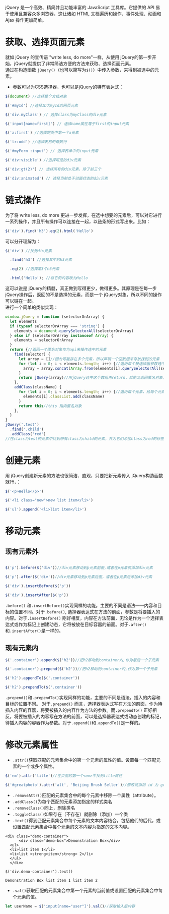 jQuery 是一个高效、精简并且功能丰富的 JavaScript 工具库。它提供的 API 易于使用且兼容众多浏览器，这让诸如 HTML 文档遍历和操作、事件处理、动画和 Ajax 操作更加简单。

# 获取、选择页面元素

就如 jQuery 的宣传语 "write less, do more"一样，从使用 jQuery的第一步开始，jQuery就提供了非常简洁方便的方法来获取、选择页面元素。  
通过在构造函数 `jQuery()`（也可以简写为`$()`）中传入参数，来得到被选中的元素。

- 参数可以为CSS选择器，也可以是jQuery的特有表达式：

```js
$(document) //选择整个文档对象

$('#myId') //选择ID为myId的网页元素

$('div.myClass') // 选择class为myClass的div元素

$('input[name=first]') // 选择name属性等于first的input元素

$('a:first') //选择网页中第一个a元素

$('tr:odd') //选择表格的奇数行

$('#myForm :input') // 选择表单中的input元素

$('div:visible') //选择可见的div元素

$('div:gt(2)') // 选择所有的div元素，除了前三个

$('div:animated') // 选择当前处于动画状态的div元素
```

# 链式操作

为了将 write less, do more 更进一步发挥，在选中想要的元素后，可以对它进行一系列操作，并且所有操作可以连接在一起，以链条的形式写出来。比如：

```js
$('div').find('h3').eq(2).html('Hello')
```

可以分开理解为：

```js
$('div') //找到div元素

  .find('h3') //选择其中的h3元素

  .eq(2) //选择第3个h3元素

  .html('Hello'); //将它的内容改为Hello
```

这可以说是 jQuery的精髓，真正做到写得更少，做得更多。其原理是在每一步 jQuery操作后，返回的不是选择的元素，而是一个 jQuery对象，所以不同的操作可以链在一起。  
进行一个简单的类似实现：

```js
window.jQuery = function (selectorOrArray) {
  let elements
  if (typeof selectorOrArray === 'string') {
    elements = document.querySelectorAll(selectorOrArray)
  } else if (selectorOrArray instanceof Array) {
    elements = selectorOrArray
  }
  return {//返回一个匿名对象作为api来操作选中的元素
    find(selector) {
      let array = []//因为可能存在多个元素，所以声明一个空数组来存放找到的元素
      for (let i = 0; i < elements.length; i++) {//遍历每个被选择器参数选中的元素，转化为数组拼接到空数组中，
        array = array.concat(Array.from(elements[i].querySelectorAll(selector)))
      }
      return jQuery(array)//用jQuery选中这个数组再return，就能又返回匿名对象，来达到链式操作
    },
    addClass(className) {
      for (let i = 0; i < elements.length; i++) {//遍历每个元素，给每个元素添加类名
        elements[i].classList.add(className)
      }
      return this//this 指向匿名对象
    },
  }
}
jQuery('.test')
  .find('.child')
  .addClass('red')
//在class为test的元素中找到带有class为child的元素，并为它们添加class为red的标签
```

# 创建元素

用 jQuery创建新元素的方法也很简洁、直观，只要把新元素传入 jQuery构造函数就行，：

```js
$('<p>Hello</p>')

$('<li class="new">new list item</li>')

$('ul').append('<li>list item</li>')
```

# 移动元素

## 现有元素外

```js

$('p').before($('div'))//div元素移动到p元素前面,或者在p元素前添加div元素

$('p').after($('div'))//div元素移动到p元素后面，或者在p元素后添加div元素

$('div').insertBefore($('p'))

$('div').insertAfter($('p'))

```

`.before()` 和`.insertBefore()`实现同样的功能。主要的不同是语法——内容和目标的位置不同。对于`.before()`, 选择器表达式在方法的前面，参数是将要插入的内容。对于`.insertBefore()`
刚好相反，内容在方法前面，无论是作为一个选择表达式或作为标记上创建动态，它将被放在目标容器的前面。对于`.after()`和`.insertAfter()`是一样的。

## 现有元素内

```js
$('.container').append($('h2'))//把h2移动到container内,作为最后一个子元素

$('.container').prepend($('h2'))//把h2移动到container内,作为第一个子元素

$('h2').appendTo($('.container'))

$('h2').prependTo($('.container'))
```

`.prepend()`和`.prependTo()`实现同样的功能，主要的不同是语法，插入的内容和目标的位置不同。 对于`.prepend()`
而言，选择器表达式写在方法的前面，作为待插入内容的容器，将要被插入的内容作为方法的参数。而`.prependTo()`
正好相反，将要被插入的内容写在方法的前面，可以是选择器表达式或动态创建的标记，待插入内容的容器作为参数。对于`.append()`和`.appendTo()`是一样的。

# 修改元素属性

- `.attr()`获取匹配的元素集合中的第一个元素的属性的值。设置每一个匹配元素的一个或多个属性。

```js
$('em').attr('title')//在页面的第一个<em>中找到title属性

$('#greatphoto').attr('alt', 'Beijing Brush Seller')//修改或添加 id 为 greatphoto 的 alt 值（已存在就修改，不存在就添加）
```

- `.removeAttr()`匹配的元素集合中的每个元素中移除一个属性（attribute）。
- `.addClass()`为每个匹配的元素添加指定的样式类名
- `.removeClass()`同上，删除类名
- `.toggleClass()`如果存在（不存在）就删除（添加）一个类
- `.text()`得到匹配元素集合中每个元素的文本内容结合，包括他们的后代，或设置匹配元素集合中每个元素的文本内容为指定的文本内容。

```
<div class="demo-container">
      <div class="demo-box">Demonstration Box</div>
  <ul>
  <li>list item 1</li>
  <li>list <strong>item</strong> 2</li>
  </ul>
  </div>
  
$('div.demo-container').text()

Demonstration Box list item 1 list item 2
```

- `.val()`获取匹配的元素集合中第一个元素的当前值或设置匹配的元素集合中每个元素的值。

```js
let userName = $('input[name="user"]').val()//获取输入框内容
```